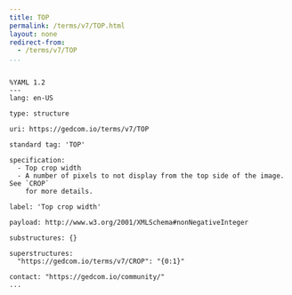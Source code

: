 ```yaml
---
title: TOP
permalink: /terms/v7/TOP.html
layout: none
redirect-from:
  - /terms/v7/TOP
...
```


```

%YAML 1.2
---
lang: en-US

type: structure

uri: https://gedcom.io/terms/v7/TOP

standard tag: 'TOP'

specification:
  - Top crop width
  - A number of pixels to not display from the top side of the image. See `CROP`
    for more details.

label: 'Top crop width'

payload: http://www.w3.org/2001/XMLSchema#nonNegativeInteger

substructures: {}

superstructures:
  "https://gedcom.io/terms/v7/CROP": "{0:1}"

contact: "https://gedcom.io/community/"
...

```
